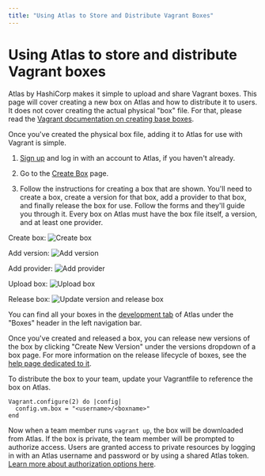 ```yaml
---
title: "Using Atlas to Store and Distribute Vagrant Boxes"
---
```

# Using Atlas to store and distribute Vagrant boxes

Atlas by HashiCorp makes it simple to upload and share Vagrant boxes. 
This page will cover creating a new box on Atlas and how to distribute it to users.
It does not cover creating the actual physical "box" file. For that, please read the
[Vagrant documentation on creating base boxes](http://docs.vagrantup.com/v2/boxes/base.html).

Once you've created the physical box file, adding it to Atlas
for use with Vagrant is simple.

1. [Sign up](/account/new) and log in with an account to Atlas, if you haven't
   already.

1. Go to the [Create Box](/boxes/new) page.

1. Follow the instructions for creating a box that are shown. You'll need
   to create a box, create a version for that box, add a
   provider to that box, and finally release the box for use.
   Follow the forms and they'll guide you through it. Every
   box on Atlas must have the box file itself, a version, and at least one provider.

Create box:
![Create box](/help-images/vagrant-create-box.png)

Add version:
![Add version](/help-images/vagrant-new-box-version.png)

Add provider:
![Add provider](/help-images/vagrant-create-provider.png)

Upload box:
![Upload box](/help-images/edit-box-provider.png)

Release box:
![Update version and release box](/help-images/update-version-and-release-box.png)


You can find all your boxes in the [development tab](/development)
of Atlas under the "Boxes" header in the left navigation bar.

Once you've created and released a box, you can release new versions of
the box by clicking "Create New Version" under the versions dropdown of
a box page. For more information on the release lifecycle of boxes, see
the [help page dedicated to it](/help/boxes/lifecycle).

To distribute the box to your team, update your Vagrantfile to reference the
box on Atlas.

	Vagrant.configure(2) do |config|
	  config.vm.box = "<username>/<boxname>"
	end

Now when a team member runs `vagrant up`, the box will be downloaded from Atlas.
If the box is private, the team member will be prompted to authorize access. Users
are granted access to private resources by logging in with an Atlas username and
password or by using a shared Atlas token.
[Learn more about authorization options here](/help/account-management/command-line-login).
